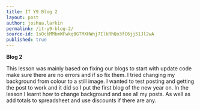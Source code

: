 ```yaml
---
title: IT Y9 Blog 2
layout: post
author: joshua.larkin
permalink: /it-y9-blog-2/
source-id: 1sOcbMMbmWFwkq0GTMXHWnj7IlkRhQo3fC6jj51Jl2wA
published: true
---
```

**Blog 2**

This lesson was mainly based on fixing our blogs to start with update code make sure there are no errors and if so fix them. I tried changing my background from colour to a still image. I wanted to test posting and getting the post to work and it did so I put the first blog of the new year on. In the lesson I learnt how to change background and see all my posts. As well as add totals to spreadsheet and use discounts if there are any.

